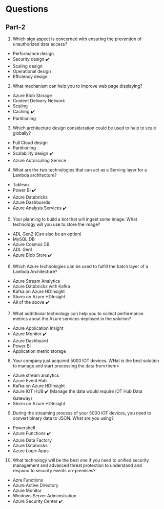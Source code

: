 # Questions

## Part-2

1. Which sign aspect is concerned with ensuring the prevention of unauthorized data access?

- Performance design
- Security design :heavy_check_mark:
- Scaling design
- Operational design
- Efficiency design

2. What mechanism can help you to improve web page displaying?

- Azure Blob Storage
- Content Delivery Network 
- Scaling
- Caching :heavy_check_mark:
- Partitioning

3. Which architecture design consideration could be used to help to scale globally?

- Full Cloud design
- Partitioning
- Scalability design :heavy_check_mark:
- Azure Autoscaling Service

4. What are the two technologies that can act as a Serving layer for a Lambda architecture?

- Tableau
- Power BI :heavy_check_mark:
- Azure Databricks
- Azure Dashboards
- Azure Analysis Services :heavy_check_mark:

5. Your planning to build a bot that will ingest some image. What technology will you use to store the image?

- ADL Gen2 (Can also be an option)
- MySQL DB
- Azure Cosmos DB
- ADL Gen1
- Azure Blob Store :heavy_check_mark:

6. Which Azure technologies can be used to fulfill the batch layer of a Lambda Architecture?

- Azure Stream Analytics
- Azure Databricks with Kafka
- Kafka on Azure HDInsight
- Storm on Azure HDInsight
- All of the above :heavy_check_mark:

7. What addittional technology can help you to collect performance metrics about the Azure services deployed in the solution?

- Azure Application Insight
- Azure Monitor :heavy_check_mark:
- Azure Dashboard
- Power BI
- Application metric storage

8. Your company just acquired 5000 IOT devices. WHat is the best solution to manage and start processing the data from them>

- Azure stream analytics
- Azure Event Hub
- Kafka on Azure HDInsight
- Azure IOT HUB :heavy_check_mark: (Manage the data would require IOT Hub Data Gateway) 
- Storm on Azure HDInsight

9. During  the streaming process of your 5000 IOT devices, you need to convert binary data to JSON. What are you using?

- Powershell
- Azure Functions :heavy_check_mark:
- Azure Data Factory
- Azure Databricks
- Azure Logic Apps

10. What technology will be the best one if you need to unified security management and advanced threat protection  to understand and respond to security events on-premises?

- Azre Functions
- Azure Active Directory
- Azure Monitor
- Windows Server Administration
- Azure Security Center :heavy_check_mark:
